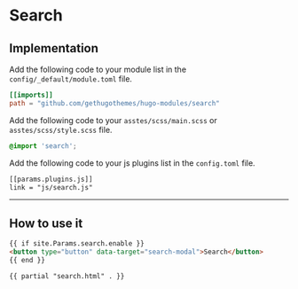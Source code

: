 # Search

## Implementation

Add the following code to your module list in the `config/_default/module.toml` file.

```toml
[[imports]]
path = "github.com/gethugothemes/hugo-modules/search"
```

Add the following code to your `asstes/scss/main.scss` or `asstes/scss/style.scss` file.

```scss
@import 'search';
```

Add the following code to your js plugins list in the `config.toml` file.

```html
[[params.plugins.js]]
link = "js/search.js"

```

<hr>

## How to use it

```html
{{ if site.Params.search.enable }}
<button type="button" data-target="search-modal">Search</button>
{{ end }}

{{ partial "search.html" . }}
```
